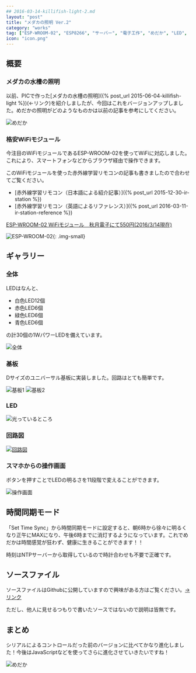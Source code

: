 ```yaml
---
## 2016-03-14-killifish-light-2.md
layout: "post"
title: "メダカの照明 Ver.2"
category: "works"
tag: ["ESP-WROOM-02", "ESP8266", "サーバー", "電子工作", "めだか", "LED", "制御", "時計", "Arduino"]
icon: "icon.png"
---
```


## 概要

### メダカの水槽の照明

以前、PICで作った[メダカの水槽の照明]({% post_url 2015-06-04-killifish-light %})(←リンク)を紹介しましたが、今回はこれをバージョンアップしました。めだかの照明がどのようなものかは以前の記事を参考にしてください。

![めだか](fish.jpg)

### 格安WiFiモジュール

今注目のWiFiモジュールであるESP-WROOM-02を使ってWiFiに対応しました。これにより、スマートフォンなどからブラウザ経由で操作できます。

このWiFiモジュールを使った赤外線学習リモコンの記事も書きましたので合わせてご覧ください。

  * [赤外線学習リモコン（日本語による紹介記事）]({% post_url 2015-12-30-ir-station %})
  * [赤外線学習リモコン（英語によるリファレンス）]({% post_url 2016-03-11-ir-station-reference %})

[ESP-WROOM-02 WiFiモジュール　秋月電子にて550円(2016/3/14現在)](http://akizukidenshi.com/catalog/g/gM-09607/)

![ESP-WROOM-02](esp-wroom-02.jpg){: .img-small}
<!--more-->

## ギャラリー

### 全体

LEDはなんと、

  * 白色LED12個
  * 赤色LED6個
  * 緑色LED6個
  * 青色LED6個

の計30個の1WパワーLEDを備えています。

![全体](all.jpg)

### 基板

Dサイズのユニバーサル基板に実装しました。回路はとても簡単です。

![基板1](board1.jpg)
![基板2](board2.jpg)

### LED


![光っているところ](light.jpg)

### 回路図

[![回路図](sketch.png)](sketch.png)

### スマホからの操作画面

ボタンを押すことでLEDの明るさを11段階で変えることができます。

![操作画面](page.png)

## 時間同期モード

「Set Time Sync」から時間同期モードに設定すると、朝6時から徐々に明るくなり正午にMAXになり、午後6時までに消灯するようになっています。これでめだかは時間感覚が狂わず、健康に生きることができます！！


時刻はNTPサーバーから取得しているので時計合わせも不要で正確です。

## ソースファイル

ソースファイルはGithubに公開していますので興味がある方はご覧ください。[→リンク](https://github.com/kerikun11/Light-for-Fish.git)

ただし、他人に見せるつもりで書いたソースではないので説明は皆無です。

## まとめ

シリアルによるコントロールだった前のバージョンに比べてかなり進化しました！今後はJavaScriptなどを使ってさらに進化させていきたいですね！

![めだか](fish_up.jpg)

